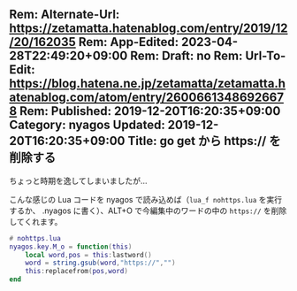 Rem: Alternate-Url: https://zetamatta.hatenablog.com/entry/2019/12/20/162035
Rem: App-Edited: 2023-04-28T22:49:20+09:00
Rem: Draft: no
Rem: Url-To-Edit: https://blog.hatena.ne.jp/zetamatta/zetamatta.hatenablog.com/atom/entry/26006613486926678
Rem: Published: 2019-12-20T16:20:35+09:00
Category: nyagos
Updated: 2019-12-20T16:20:35+09:00
Title:  go get <URL> から https:// を削除する
---
ちょっと時期を逸してしまいましたが…

こんな感じの Lua コードを nyagos で読み込めば（`lua_f nohttps.lua` を実行するか、 .nyagos に書く）、ALT+O で今編集中のワードの中の `https://` を削除してくれます。

```lua
# nohttps.lua
nyagos.key.M_o = function(this)
    local word,pos = this:lastword()
    word = string.gsub(word,"https://","")
    this:replacefrom(pos,word)
end
```